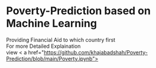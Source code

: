 # Poverty-Prediction based on Machine Learning
Providing Financial Aid to which country first  <br>
For more Detailed Explaination  <br>
 view < a href="https://github.com/khajabadshah/Poverty-Prediction/blob/main/Poverty.ipynb">
